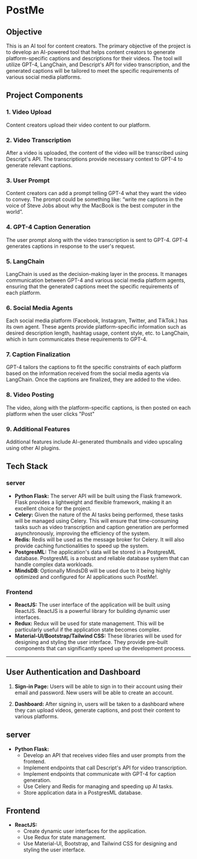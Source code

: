 # PostMe

## Objective
This is an AI tool for content creators. The primary objective of the project is to develop an AI-powered tool that helps content creators to generate platform-specific captions and descriptions for their videos. The tool will utilize GPT-4, LangChain, and Descript's API for video transcription, and the generated captions will be tailored to meet the specific requirements of various social media platforms.

## Project Components

### 1. Video Upload
Content creators upload their video content to our platform.

### 2. Video Transcription
After a video is uploaded, the content of the video will be transcribed using Descript's API. The transcriptions provide necessary context to GPT-4 to generate relevant captions.

### 3. User Prompt
Content creators can add a prompt telling GPT-4 what they want the video to convey. The prompt could be something like: “write me captions in the voice of Steve Jobs about why the MacBook is the best computer in the world”.

### 4. GPT-4 Caption Generation
The user prompt along with the video transcription is sent to GPT-4. GPT-4 generates captions in response to the user's request.

### 5. LangChain
LangChain is used as the decision-making layer in the process. It manages communication between GPT-4 and various social media platform agents, ensuring that the generated captions meet the specific requirements of each platform.

### 6. Social Media Agents
Each social media platform (Facebook, Instagram, Twitter, and TikTok.) has its own agent. These agents provide platform-specific information such as desired description length, hashtag usage, content style, etc. to LangChain, which in turn communicates these requirements to GPT-4.

### 7. Caption Finalization
GPT-4 tailors the captions to fit the specific constraints of each platform based on the information received from the social media agents via LangChain. Once the captions are finalized, they are added to the video.

### 8. Video Posting
The video, along with the platform-specific captions, is then posted on each platform when the user clicks "Post"

### 9. Additional Features
Additional features include AI-generated thumbnails and video upscaling using other AI plugins.

## Tech Stack

### server
- **Python Flask:** The server API will be built using the Flask framework. Flask provides a lightweight and flexible framework, making it an excellent choice for the project.
- **Celery:** Given the nature of the AI tasks being performed, these tasks will be managed using Celery. This will ensure that time-consuming tasks such as video transcription and caption generation are performed asynchronously, improving the efficiency of the system.
- **Redis:** Redis will be used as the message broker for Celery. It will also provide caching functionalities to speed up the system.
- **PostgresML:** The application's data will be stored in a PostgresML database. PostgresML is a robust and reliable database system that can handle complex data workloads.
- **MindsDB**: Optionally MindsDB will be used due to it being highly optimized and configured for AI applications such PostMe!.

### Frontend
- **ReactJS:** The user interface of the application will be built using ReactJS. ReactJS is a powerful library for building dynamic user interfaces.
- **Redux:** Redux will be used for state management. This will be particularly useful if the application state becomes complex.
- **Material-UI/Bootstrap/Tailwind CSS:** These libraries will be used for designing and styling the user interface. They provide pre-built components that can significantly speed up the development process.

------------------------------------------------------------------------------------------------------------------------------------------------------------------------------------------------

## User Authentication and Dashboard
1. **Sign-in Page:** Users will be able to sign in to their account using their email and password. New users will be able to create an account.

2. **Dashboard:** After signing in, users will be taken to a dashboard where they can upload videos, generate captions, and post their content to various platforms.

## server
- **Python Flask:** 
  - Develop an API that receives video files and user prompts from the frontend.
  - Implement endpoints that call Descript's API for video transcription.
  - Implement endpoints that communicate with GPT-4 for caption generation.
  - Use Celery and Redis for managing and speeding up AI tasks.
  - Store application data in a PostgresML database.

## Frontend
- **ReactJS:** 
  - Create dynamic user interfaces for the application.
  - Use Redux for state management.
  - Use Material-UI, Bootstrap, and Tailwind CSS for designing and styling the user interface.
